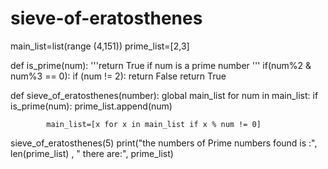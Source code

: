 # sieve-of-eratosthenes

main_list=list(range (4,151))
prime_list=[2,3]

def is_prime(num):
    '''return True if num is a prime number '''
    if(num%2 & num%3 == 0):
        if (num != 2):
            return False
    return True


def sieve_of_eratosthenes(number):
    global main_list
    for num in main_list:
        if is_prime(num):
            prime_list.append(num)

            main_list=[x for x in main_list if x % num != 0]


sieve_of_eratosthenes(5)
print("the numbers of Prime numbers found is :", len(prime_list) , " there are:", prime_list)








